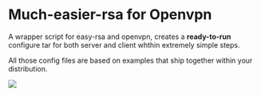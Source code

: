 Much-easier-rsa for Openvpn
===========================

A wrapper script for easy-rsa and openvpn, creates a **ready-to-run** configure tar for both server and client whthin extremely simple steps.

All those config files are based on examples that ship together within your distribution.

![](http://apt-blog.net/wp-content/uploads/2012/05/ovpn_menu.png)